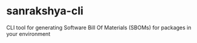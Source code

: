# sanrakshya-cli
CLI tool for generating Software Bill Of Materials (SBOMs) for packages in your environment
